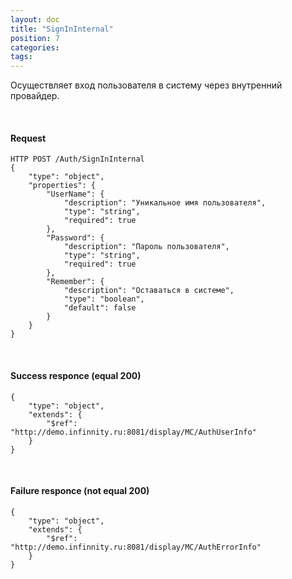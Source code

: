```yaml
---
layout: doc
title: "SignInInternal"
position: 7
categories: 
tags: 
---
```


Осуществляет вход пользователя в систему через внутренний провайдер.

   

#### Request

```
HTTP POST /Auth/SignInInternal
{
	"type": "object",
	"properties": {
		"UserName": {
			"description": "Уникальное имя пользователя",
			"type": "string",
			"required": true
		},
		"Password": {
			"description": "Пароль пользователя",
			"type": "string",
			"required": true
		},
		"Remember": {
			"description": "Оставаться в системе",
			"type": "boolean",
			"default": false
		}
	}
}
```

   

#### Success responce (equal 200)

```
{
	"type": "object",
	"extends": {
		"$ref": "http://demo.infinnity.ru:8081/display/MC/AuthUserInfo"
	}
}
```

   

#### Failure responce (not equal 200)

```
{
	"type": "object",
	"extends": {
		"$ref": "http://demo.infinnity.ru:8081/display/MC/AuthErrorInfo"
	}
}
```

 

 


